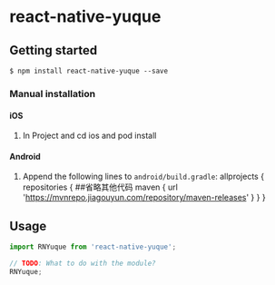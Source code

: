
# react-native-yuque

## Getting started

`$ npm install react-native-yuque --save`



### Manual installation


#### iOS

1. In Project and cd ios and pod install 


#### Android

1. Append the following lines to `android/build.gradle`:
  	 allprojects {
      repositories {
       ##省略其他代码
        maven {
            url 'https://mvnrepo.jiagouyun.com/repository/maven-releases'
        }
    }
}




## Usage
```javascript
import RNYuque from 'react-native-yuque';

// TODO: What to do with the module?
RNYuque;
```
  
